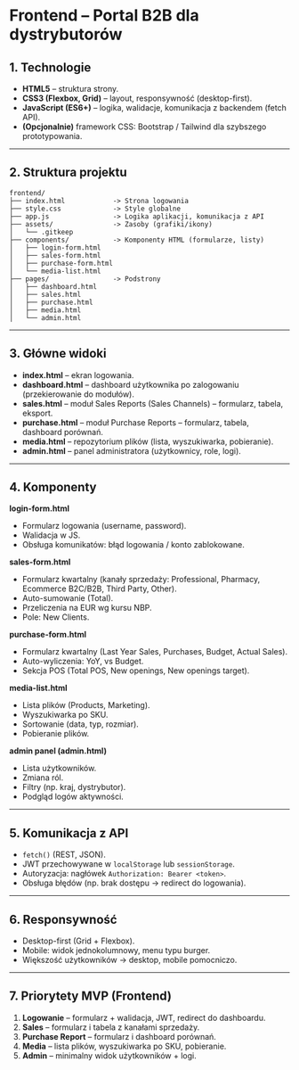 # Frontend – Portal B2B dla dystrybutorów

## 1. Technologie
- **HTML5** – struktura strony.
- **CSS3 (Flexbox, Grid)** – layout, responsywność (desktop-first).
- **JavaScript (ES6+)** – logika, walidacje, komunikacja z backendem (fetch API).
- **(Opcjonalnie)** framework CSS: Bootstrap / Tailwind dla szybszego prototypowania.

---

## 2. Struktura projektu

```text
frontend/
├── index.html            -> Strona logowania
├── style.css             -> Style globalne
├── app.js                -> Logika aplikacji, komunikacja z API
├── assets/               -> Zasoby (grafiki/ikony)
│   └── .gitkeep
├── components/           -> Komponenty HTML (formularze, listy)
│   ├── login-form.html
│   ├── sales-form.html
│   ├── purchase-form.html
│   └── media-list.html
├── pages/                -> Podstrony
│   ├── dashboard.html
│   ├── sales.html
│   ├── purchase.html
│   ├── media.html
│   └── admin.html
```

---

## 3. Główne widoki
- **index.html** – ekran logowania.
- **dashboard.html** – dashboard użytkownika po zalogowaniu (przekierowanie do modułów).
- **sales.html** – moduł Sales Reports (Sales Channels) – formularz, tabela, eksport.
- **purchase.html** – moduł Purchase Reports – formularz, tabela, dashboard porównań.
- **media.html** – repozytorium plików (lista, wyszukiwarka, pobieranie).
- **admin.html** – panel administratora (użytkownicy, role, logi).

---

## 4. Komponenty
**login-form.html**
- Formularz logowania (username, password).
- Walidacja w JS.
- Obsługa komunikatów: błąd logowania / konto zablokowane.

**sales-form.html**
- Formularz kwartalny (kanały sprzedaży: Professional, Pharmacy, Ecommerce B2C/B2B, Third Party, Other).
- Auto-sumowanie (Total).
- Przeliczenia na EUR wg kursu NBP.
- Pole: New Clients.

**purchase-form.html**
- Formularz kwartalny (Last Year Sales, Purchases, Budget, Actual Sales).
- Auto-wyliczenia: YoY, vs Budget.
- Sekcja POS (Total POS, New openings, New openings target).

**media-list.html**
- Lista plików (Products, Marketing).
- Wyszukiwarka po SKU.
- Sortowanie (data, typ, rozmiar).
- Pobieranie plików.

**admin panel (admin.html)**
- Lista użytkowników.
- Zmiana ról.
- Filtry (np. kraj, dystrybutor).
- Podgląd logów aktywności.

---

## 5. Komunikacja z API
- `fetch()` (REST, JSON).
- JWT przechowywane w `localStorage` lub `sessionStorage`.
- Autoryzacja: nagłówek `Authorization: Bearer <token>`.
- Obsługa błędów (np. brak dostępu → redirect do logowania).

---

## 6. Responsywność
- Desktop-first (Grid + Flexbox).
- Mobile: widok jednokolumnowy, menu typu burger.
- Większość użytkowników → desktop, mobile pomocniczo.

---

## 7. Priorytety MVP (Frontend)
1. **Logowanie** – formularz + walidacja, JWT, redirect do dashboardu.  
2. **Sales** – formularz i tabela z kanałami sprzedaży.  
3. **Purchase Report** – formularz i dashboard porównań.  
4. **Media** – lista plików, wyszukiwarka po SKU, pobieranie.  
5. **Admin** – minimalny widok użytkowników + logi.  